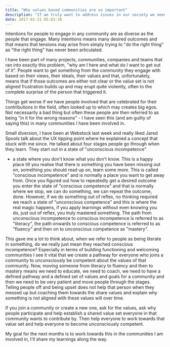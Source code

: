 ```yaml
---
title: "Why values based communities are so important"
description: "If we truly want to address issues in our society we need to work towards shared values"
date: 2017-02-21 05:03:39
---
```


Intentions for people to engage in any community are as diverse as the
people that engage. Many intentions means many desired outcomes and that
means that tensions may arise from simply trying to "do the right thing"
as "the right thing" has never been articulated.

I have been part of many projects, communities, companies and teams that
ran into exactly this problem, "why am I here and what do I want to get
out of it". People want to get something from the community they engage
with based on their views, their ideals, their values and that,
unfortunately, means that if those outcomes are either not clear or the
value set is not aligned frustration builds up and may erupt quite
violently, often to the complete surprise of the person that triggered
it.

Things get worse if we have people involved that are celebrated for
their contributions in the field, often looked up to which may creates
big egos. Not necessarily a bad thing but often these people are then
referred to as being "in it for the wrong reasons" - I have seen this
(and am guilty of saying this) in many communities I have been involved
in.

Small diversion, I have been at Webstock last week and really liked
Jared Spools talk about the UX tipping point where he explained a concept
that stuck with me since. He talked about four stages people go through
when they learn. They start out in a state of "unconscious incompetence"
- a state where you don't know what you don't know. This is a happy
place till you realise that there is something you have been missing out
on, something you should read up on, learn some more. This is called
"conscious incompetence" and is normally a place you want to get away
from. Once you figured out how to repeatedly get a desired outcome you
enter the state of "conscious competence" and that is normally where we
stop, we can do something, we can repeat the outcome, done. However, if
we do something out of reflex, no thinking required we reach a state of
"unconscious competence" and this is where the real magic happens, if
you apply learnings without even knowing you do, just out of reflex, you
truly mastered something. The path from unconscious incompetence to
conscious incompetence is referred to as "literacy", the path onwards to
conscious competence is referred to as "fluency" and then on to
unconscious competence as "mastery".

This gave me a lot to think about, when we refer to people as being
literate in something, do we really just mean they reached conscious
incompetence? Especially in terms of building functioning and welcoming
communities I see it vital that we create a pathway for everyone who
joins a community to unconsciously be competent about the values of
that community. Now, moving someone from literacy to fluency and then
to mastery means we need to educate, we need to coach, we need to have a
defined pathway and a defined set of values and goals for a community
and then we need to be very patient and move people through the
stages. Telling people off and being upset does not help that person
when they messed up but coaching them towards the share values and
explain why something is not aligned with these values will over time.

If you join a community or create a new one, ask for the values, ask why
people participate and help establish a shared value set everyone in
that community wants to contribute by. Then help everyone to work
towards that value set and help everyone to become unconsciously
competent.

My goal for the next months is to work towards this in the communities I am
involved in, I'll share my learnings along the way.
